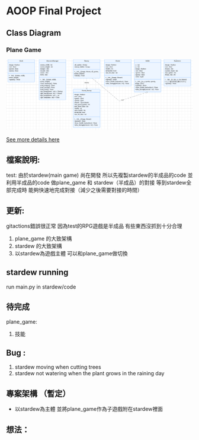 # AOOP Final Project
## Class Diagram
### Plane Game

![img](reference/class_diagram1.png)

[See more details here](https://lucid.app/lucidchart/92c029b0-b6c8-464c-aa2a-790c3bee1c45/edit?viewport_loc=-1664%2C-1778%2C3074%2C1660%2C0_0&invitationId=inv_135f1ff5-3c28-4422-b8c8-b278b6b06117)

## 檔案說明:
test:
由於stardew(main game) 尚在開發 所以先複製stardew的半成品的code
並利用半成品的code 做plane_game 和 stardew（半成品）的對接
等到stardew全部完成時 能夠快速地完成對接（減少之後需要對接的時間）

## 更新:
gitactions錯誤很正常 因為test的RPG遊戲是半成品 有些東西沒抓到十分合理
1. plane_game 的大致架構
2. stardew 的大致架構
3. 以stardew為遊戲主體 可以和plane_game做切換

## stardew running
run main.py in stardew/code
## 待完成
plane_game:
1. 技能

## Bug :
1. stardew moving when cutting trees
2. stardew not watering when the plant grows in the raining day
## 專案架構 （暫定）
- 以stardew為主體 並將plane_game作為子遊戲附在stardew裡面

## 想法：
